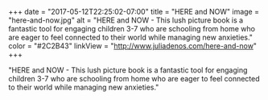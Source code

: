 +++
date = "2017-05-12T22:25:02-07:00"
title = "HERE and NOW"
image = "here-and-now.jpg"
alt = "HERE and NOW - This lush picture book is a fantastic tool for engaging children 3-7 who are schooling from home who are eager to feel connected to their world while managing new anxieties."
color = "#2C2B43"
linkView = "http://www.juliadenos.com/here-and-now"
+++

"HERE and NOW - This lush picture book is a fantastic tool for engaging children 3-7 who are schooling from home who are eager to feel connected to their world while managing new anxieties."